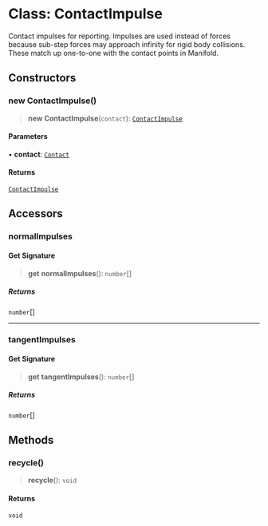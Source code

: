 # Class: ContactImpulse

Contact impulses for reporting. Impulses are used instead of forces because
sub-step forces may approach infinity for rigid body collisions. These match
up one-to-one with the contact points in Manifold.

## Constructors

### new ContactImpulse()

> **new ContactImpulse**(`contact`): [`ContactImpulse`](/api/classes/ContactImpulse)

#### Parameters

• **contact**: [`Contact`](/api/classes/Contact)

#### Returns

[`ContactImpulse`](/api/classes/ContactImpulse)

## Accessors

### normalImpulses

#### Get Signature

> **get** **normalImpulses**(): `number`[]

##### Returns

`number`[]

***

### tangentImpulses

#### Get Signature

> **get** **tangentImpulses**(): `number`[]

##### Returns

`number`[]

## Methods

### recycle()

> **recycle**(): `void`

#### Returns

`void`
